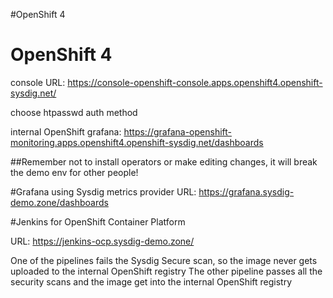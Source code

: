 #OpenShift 4
# OpenShift 4

console URL: https://console-openshift-console.apps.openshift4.openshift-sysdig.net/

choose htpasswd auth method

internal OpenShift grafana: https://grafana-openshift-monitoring.apps.openshift4.openshift-sysdig.net/dashboards

##Remember not to install operators or make editing changes, it will break the demo env for other people!

#Grafana using Sysdig metrics provider
URL: https://grafana.sysdig-demo.zone/dashboards

#Jenkins for OpenShift Container Platform

URL: https://jenkins-ocp.sysdig-demo.zone/

One of the pipelines fails the Sysdig Secure scan, so the image never gets uploaded to the internal OpenShift registry
The other pipeline passes all the security scans and the image get into the internal OpenShift registry

